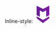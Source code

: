 
Inline-style: 
![alt text](https://github.com/adam-p/markdown-here/raw/master/src/common/images/icon48.png "Logo Title Text 1")
